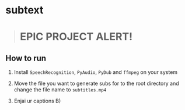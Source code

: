 # subtext

> # EPIC PROJECT ALERT!

## How to run 

1. Install `SpeechRecognition`, `PyAudio`, `PyDub` and `ffmpeg` on your system

2. Move the file you want to generate subs for to the root directory and change the file name to `subtitles.mp4`

3. Enjai ur captions B)
